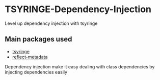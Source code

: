 # TSYRINGE-Dependency-Injection

Level up dependency injection with tsyringe

## Main packages used

- [tsyringe](https://www.npmjs.com/package/tsyringe#injectable)
- [reflect-metadata](https://www.npmjs.com/package/reflect-metadata)

Dependency injection make it easy dealing with class
dependencies by injecting dependencies easily
